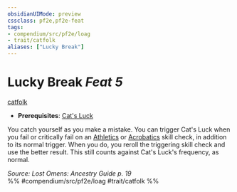 ```yaml
---
obsidianUIMode: preview
cssclass: pf2e,pf2e-feat
tags:
- compendium/src/pf2e/loag
- trait/catfolk
aliases: ["Lucky Break"]
---
```

# Lucky Break  *Feat 5*  
[catfolk](rules/traits/catfolk-b1.md "Catfolk Ancestry & Heritage Trait")  

- **Prerequisites**: [Cat's Luck](compendium/feats/cats-luck-apg.md)

You catch yourself as you make a mistake. You can trigger Cat's Luck when you fail or critically fail on an [Athletics](compendium/skills.md#Athletics) or [Acrobatics](compendium/skills.md#Acrobatics) skill check, in addition to its normal trigger. When you do, you reroll the triggering skill check and use the better result. This still counts against Cat's Luck's frequency, as normal.

*Source: Lost Omens: Ancestry Guide p. 19*  
%% #compendium/src/pf2e/loag #trait/catfolk %%